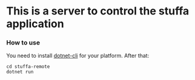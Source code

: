# This is a server to control the stuffa application

### How to use

You need to install [dotnet-cli](https://docs.microsoft.com/en-us/dotnet/core/tools/?tabs=netcore2x) for your platform. After that:

    cd stuffa-remote
    dotnet run
